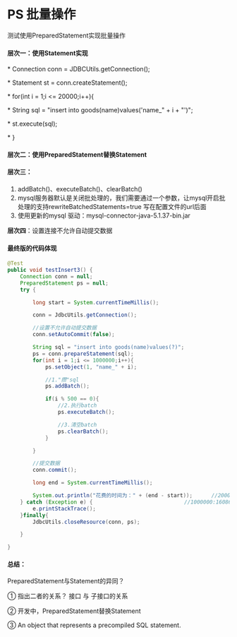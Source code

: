 # PS 批量操作

测试使用PreparedStatement实现批量操作

#### **层次一**：使用Statement实现

 \* Connection conn = JDBCUtils.getConnection();

 \* Statement st = conn.createStatement();

 \* for(int i = 1;i <= 20000;i++){

 \*         String sql = "insert into goods(name)values('name_" + i + "')";

 \*         st.execute(sql);

 \* }

#### **层次二**：使用PreparedStatement替换Statement

#### **层次三**：

1.  addBatch()、executeBatch()、clearBatch()
2.  mysql服务器默认是关闭批处理的，我们需要通过一个参数，让mysql开启批处理的支持rewriteBatchedStatements=true 写在配置文件的url后面
3.  使用更新的mysql 驱动：mysql-connector-java-5.1.37-bin.jar

**层次四**：设置连接不允许自动提交数据

#### 最终版的代码体现

```java
@Test
public void testInsert3() {
    Connection conn = null;
    PreparedStatement ps = null;
    try {

        long start = System.currentTimeMillis();

        conn = JdbcUtils.getConnection();

        //设置不允许自动提交数据
        conn.setAutoCommit(false);

        String sql = "insert into goods(name)values(?)";
        ps = conn.prepareStatement(sql);
        for(int i = 1;i <= 1000000;i++){
            ps.setObject(1, "name_" + i);

            //1."攒"sql
            ps.addBatch();

            if(i % 500 == 0){
                //2.执行batch
                ps.executeBatch();

                //3.清空batch
                ps.clearBatch();
            }

        }

        //提交数据
        conn.commit();

        long end = System.currentTimeMillis();

        System.out.println("花费的时间为：" + (end - start));      //20000:83065 -- 565
    } catch (Exception e) {                             //1000000:16086 -- 5114
        e.printStackTrace();
    }finally{
        JdbcUtils.closeResource(conn, ps);

    }

}
```

#### 总结：

PreparedStatement与Statement的异同？

① 指出二者的关系？ 接口 与 子接口的关系

② 开发中，PreparedStatement替换Statement

③ An object that represents a precompiled SQL statement. 
